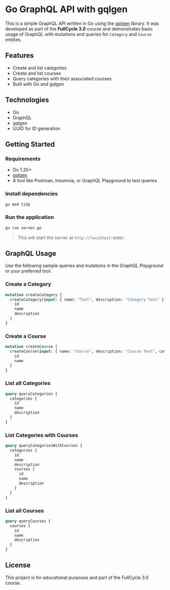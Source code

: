 # Go GraphQL API with gqlgen

This is a simple GraphQL API written in Go using the [gqlgen](https://github.com/99designs/gqlgen) library. It was developed as part of the **FullCycle 3.0** course and demonstrates basic usage of GraphQL with mutations and queries for `Category` and `Course` entities.

## Features

- Create and list categories
- Create and list courses
- Query categories with their associated courses
- Built with Go and gqlgen

## Technologies

- Go
- GraphQL
- gqlgen
- UUID for ID generation

## Getting Started

### Requirements

- Go 1.20+
- [gqlgen](https://gqlgen.com/getting-started/)
- A tool like Postman, Insomnia, or GraphQL Playground to test queries

### Install dependencies

```bash
go mod tidy
```

### Run the application

```bash
go run server.go
```

> This will start the server at `http://localhost:8080/`.

## GraphQL Usage

Use the following sample queries and mutations in the GraphQL Playground or your preferred tool:

### Create a Category

```graphql
mutation createCategory {
  createCategory(input: { name: "Test", description: "Category Test" }) {
    id
    name
    description
  }
}
```

### Create a Course

```graphql
mutation createCourse {
  createCourse(input: { name: "Course", description: "Course Test", categoryId: "ebde21a5-9da8-476a-8c8b-50edb5c99e85" }) {
    id
    name
  }
}
```

### List all Categories

```graphql
query queryCategories {
  categories {
    id
    name
    description
  }
}
```

### List Categories with Courses

```graphql
query queryCategoriesWithCourses {
  categories {
    id
    name
    description
    courses {
      id
      name
      description
    }
  }
}
```

### List all Courses

```graphql
query queryCourses {
  courses {
    id
    name
    description
  }
}
```

## License

This project is for educational purposes and part of the FullCycle 3.0 course.